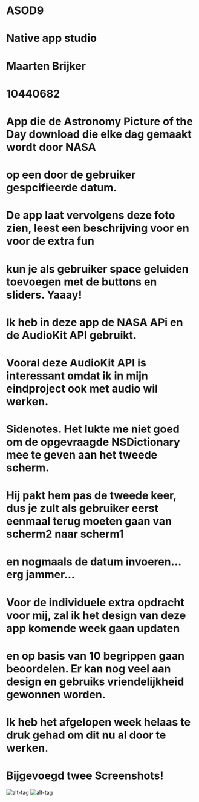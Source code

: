 # ASOD9
# Native app studio
# Maarten Brijker
# 10440682
#
# App die de Astronomy Picture of the Day download die elke dag gemaakt wordt door NASA 
# op een door de gebruiker gespcifieerde datum. 
# De app laat vervolgens deze foto zien, leest een beschrijving voor en voor de extra fun
# kun je als gebruiker space geluiden toevoegen met de buttons en sliders. Yaaay!
#
# Ik heb in deze app de NASA APi en de AudioKit API gebruikt. 
# Vooral deze AudioKit API is interessant omdat ik in mijn eindproject ook met audio wil werken.  
#
# Sidenotes. Het lukte me niet goed om de opgevraagde NSDictionary mee te geven aan het tweede scherm.
# Hij pakt hem pas de tweede keer, dus je zult als gebruiker eerst eenmaal terug moeten gaan van scherm2 naar scherm1
# en nogmaals de datum invoeren… erg jammer… 
#
# Voor de individuele extra opdracht voor mij, zal ik het design van deze app komende week gaan updaten
# en op basis van 10 begrippen gaan beoordelen. Er kan nog veel aan design en gebruiks vriendelijkheid gewonnen worden.
# Ik heb het afgelopen week helaas te druk gehad om dit nu al door te werken. 

# Bijgevoegd twee Screenshots!

![alt-tag](https://raw.githubusercontent.com/MaartenBrijker/ASOD9/master/pic1.png)
![alt-tag](https://raw.githubusercontent.com/MaartenBrijker/ASOD9/master/pic2.png)
